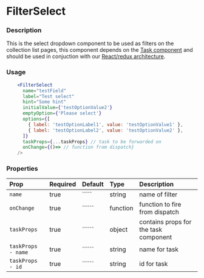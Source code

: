 FilterSelect
=========

### Description

This is the select dropdown component to be used as filters on the collection list pages, this component depends on the [Task component](https://github.com/uktrade/data-hub-frontend/tree/master/src/client/components/Task) and should be used in conjuction with our [React/redux architecture](https://github.com/uktrade/data-hub-frontend/blob/master/docs/Redux%20and%20Saga.md).

### Usage

```jsx
    <FilterSelect
      name="testField"
      label="Test select"
      hint="Some hint"
      initialValue={'testOptionValue2'}
      emptyOption={'Please select'}
      options={[
        { label: 'testOptionLabel1', value: 'testOptionValue1' },
        { label: 'testOptionLabel2', value: 'testOptionValue2' },
      ]}
      taskProps={...taskProps} // task to be forwarded on
      onChange={()=> // function from dispatch}
    />
```

### Properties
Prop | Required | Default | Type | Description
:--- | :------- | :------ | :--- | :----------
`name` | true | ````` | string | name of filter
 `onChange` | true | `````` | function | function to fire from dispatch
 `taskProps` | true | `````` | object | contains props for the task component
 `taskProps - name` | true | `````` | string | name for task
 `taskProps - id` | true | `````` | string | id for task


